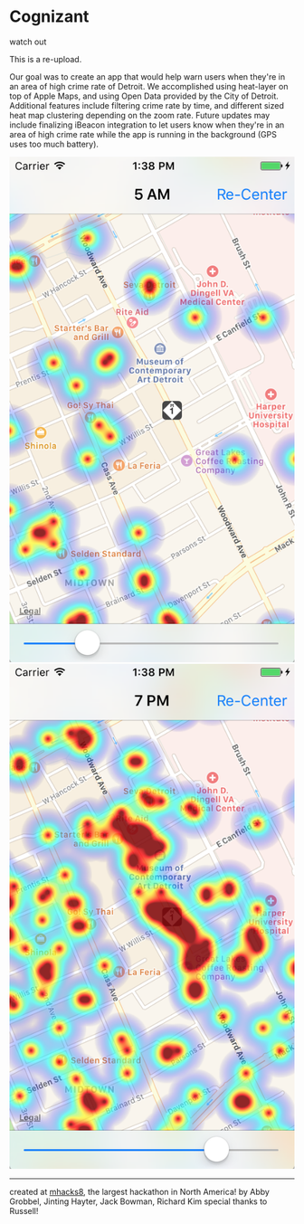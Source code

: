 # Cognizant

watch out 

This is a re-upload.

Our goal was to create an app that would help warn users when they're in an area of high crime rate of Detroit. We accomplished using heat-layer on top of Apple Maps, and using Open Data provided by the City of Detroit. Additional features include filtering crime rate by time, and different sized heat map clustering depending on the zoom rate. Future updates may include finalizing iBeacon integration to let users know when they're in an area of high crime rate while the app is running in the background (GPS uses too much battery).

![alt tag](https://github.com/rkkim/MHacks8Cognizant/blob/master/ss1.png)
![alt tag](https://github.com/rkkim/MHacks8Cognizant/blob/master/ss2.png)

-------------

created at [mhacks8](http://mhacks8.devpost.com), the largest hackathon in North America!
by Abby Grobbel, Jinting Hayter, Jack Bowman, Richard Kim
special thanks to Russell!
